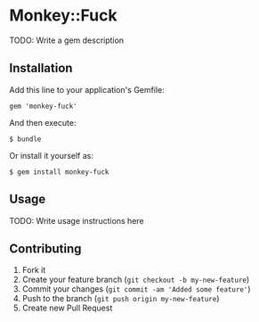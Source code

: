 # Monkey::Fuck

TODO: Write a gem description

## Installation

Add this line to your application's Gemfile:

    gem 'monkey-fuck'

And then execute:

    $ bundle

Or install it yourself as:

    $ gem install monkey-fuck

## Usage

TODO: Write usage instructions here

## Contributing

1. Fork it
2. Create your feature branch (`git checkout -b my-new-feature`)
3. Commit your changes (`git commit -am 'Added some feature'`)
4. Push to the branch (`git push origin my-new-feature`)
5. Create new Pull Request
